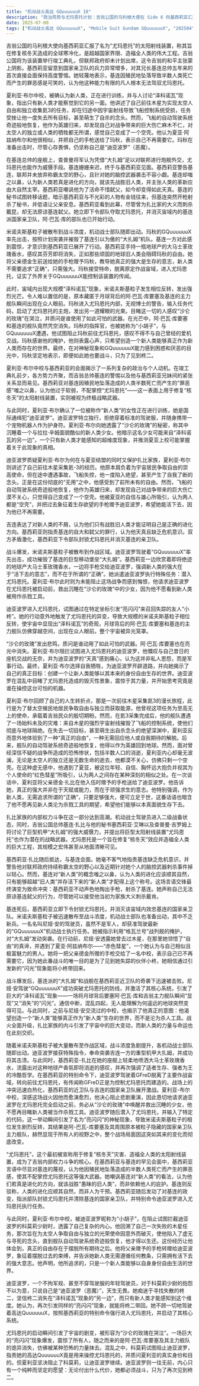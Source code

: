 ```yaml
---
title: "机动战士高达 GQuuuuuuX 10"
description: "政治局势与尤玛恩托计划：吉翁公国的马利根大使在 Side 6 向基西莉亚汇报，描述了为修复核冬天造成的全球寒冷化而设计的太阳射线装置“尤玛恩托”，并称之为造福全人类的伟大事业。吉翁公国将为该装置举行竣工典礼，但联邦政府并未计划出席。基西莉亚对其兄长基连总帅五年来首次直接见面保持警惕，并观察到国家亲卫队的兵力异常增多。她对基连因“投下殖民地杀死半数人类”而产生的罪恶感表示不屑，认为他没有能力驾驭尤玛恩托。新人类与沙仑的玫瑰：夏利亚·布尔中校与基西莉亚会面，确认一位被称为“新人类”的女性正在训练，并提到她是国际通缉犯。该女性，迪亚波罗（恶魔），拒绝穿戴标准驾驶服，并随身携带一个宠物机器人作为护身符。夏利亚·布尔提及“沙仑的玫瑰”与沉睡其中的、和拉拉一模一样的新人类女孩，并暗示该女孩可能来自泽科诺瓦的“另一边”，只有新人类能注意到。夏利亚·布尔推测夏亚上校可能知道真相。夏利亚·布尔的过往与理念：夏利亚·布尔回忆了他前往木星采集氦3的经历，那次任务旨在为太空人的自由和独立获取能源物资，他曾视其为崇高使命。然而，舰队遭遇事故 stranded，他失去了所有目标，甚至萌生自杀念头，却意外获得了“真正的自由”。舰队后来奇迹般地返回地球，他成为英雄，但对战争造成的惨状毫无感触，觉得自己变成了一具空壳。他遇到了夏亚（红色彗星），认为夏亚是一个有意思的、有宏大野心和使命感的人，并觉得彼此很像。夏利亚将父亲曾给予他的手枪送给迪亚波罗，并告诉她，真正的强大是想要活下去的意志，新人类不需要正确，只需要强大。扎比家族的内斗：机动战士驾驶员进入二级战备状态。基连总帅与秘书塞西莉亚·艾琳及查普曼·吉罗姆上将讨论大扎姆的威慑力，并认为尤玛恩托也可作为威胁。基西莉亚抵达与基连会面，指责他缺乏危机意识，并对联邦的野心和针对自己的脑控武器刺杀表示警惕。基连则对新人类的概念不屑一顾，认为人类的革新应顺其自然。基西莉亚暗中射杀基连，随即下令封锁尤玛恩托并消灭基连派的国家亲卫队。军事冲突与新人类行动：米诺夫斯基粒子被散布到战斗浓度，机动战士队伍出动。迪亚波罗奉命突袭大扎姆，成功将其击败。基西莉亚喷洒大马士革玫瑰香水，感叹其将消失，并再次强调强者生存的理念。迪亚波罗在基西莉亚的特别命令下脱离作战宙域，前往尤玛恩托，据传她的机体GFreD被建造用来控制尤玛恩托。战斗白热化，基西莉亚的近卫队与国家亲卫队交战。夏利亚·布尔意识到战争因自己而升级，希望迪亚波罗在尤玛恩托启动前救出沉睡在“沙仑的玫瑰”中的少女，不愿再见新人类被用作杀人工具。迪亚波罗进入尤玛恩托，输入代码引发了“亮闪闪”现象，导致米诺夫斯基粒子相位反转，并使阿·巴瓦·库要塞和国家亲卫队主力舰队显现。冲突升级与个人愿望：有人对“沙仑的玫瑰在哭泣”以及这种可怕武器的使用感到震惊，并发现阿·巴瓦·库消失了。夏利亚·布尔（小胡子）阻止了试图拦截迪亚波罗的科莫莉少尉，并声明他只是想创造一个新人类能以新人类身份生活的世界。迪亚波罗的行动引发了混乱和不解，她坚称自己战斗只是为了见到柊二（小柊）。"
date: 2025-07-08
tags: ["机动战士高达 GQuuuuuuX", "Mobile Suit Gundam GQuuuuuuX", "202504"]
---
```


吉翁公国的马利根大使向基西莉亚汇报了名为“尤玛恩托”的太阳射线装置，称其旨在修复核冬天造成的全球寒冷化，是超越国家界限、造福全人类的伟大工程。吉翁公国将为该装置举行竣工典礼，但联邦政府却未计划出席，这令吉翁的和平主张蒙上阴影。基西莉亚留意到国家亲卫队的兵力异常增多，对其兄长基连总帅五年来的首次直接会面保持高度警惕。她轻蔑地表示，基连因殖民地坠落导致半数人类死亡而产生的罪恶感是可笑的，认为他这种能力有限的凡人根本无法驾驭尤玛恩托。

夏利亚·布尔中校，被确认为新人类，正在进行训练，并与人讨论“泽科诺瓦”现象，指出只有新人类才能察觉到它的另一面。他讲述了自己前往木星为实现太空人自由和独立收集氦3的任务，却在归途中因宇宙射线导致飞船控制系统受损，任务受挫让他一度失去所有目标，甚至萌生了自杀的念头。然而，飞船的自动驾驶系统奇迹般地恢复，他作为英雄归来，却发现自己对战争带来的巨大伤亡麻木不仁，对太空人的独立或人类的牺牲都无所谓，感觉自己变成了一个空壳。他认为夏亚·阿兹纳布尔和他很相似，并把自己的手枪送给了玛秋，表示自己不再需要它。玛秋在准备出击时，尽管心存畏惧，仍坚称自己是“迪亚波罗”（恶魔）。

在基连总帅的座舰上，查普曼将军认为凭借“大扎姆”足以对联邦进行炮舰外交，尤玛恩托也能作为威慑手段。基连姗姗来迟，终于与基西莉亚见面。基西莉亚警告基连，联邦并未放弃称霸太空的野心，且针对她的脑控武器袭击不容小觑。基连却嗤之以鼻，认为新人类若真是进化的方向，就该先战胜旧人类，并主张人类的革新应由大自然主宰。基西莉亚嘲讽他为了活命不惜弑父，如今却变得如此天真。基连的秘书试图转移话题，暗示基西莉亚与不光彩的人物有金钱往来，但基连突然开枪射杀了秘书，并低语让父亲安息。基西莉亚看到此幕，尽管曾为扎比家的大义而刺杀戴昆，却无法原谅基连弑父。她立即下令部队夺取尤玛恩托，并消灭宙域内的基连派国家亲卫队，阿·巴瓦·库的部队也已开始行动。

米诺夫斯基粒子被散布到战斗浓度，机动战士部队随即出动。玛秋的GQuuuuuuX率先出击，按照计划突袭并摧毁了基连引以为傲的“大扎姆”机队。基连一方对此感到震惊，才意识到基西莉亚已展开了行动。基西莉亚手持一瓶地球产的大马士革玫瑰香水，感叹其芬芳即将消失，正如那些顽固的地球旧人类会阻碍玛秋的自由。她将父亲德金生前送给她的手枪赠予玛秋，教导她真正的强大是生存的意志，新人类不需要追求“正确”，只需强大。玛秋接受特命，脱离原定作战宙域，进入尤玛恩托，证实了外界关于GQuuuuuuX能控制该装置的传闻。

此时，宙域内出现大规模“泽科诺瓦”现象，米诺夫斯基粒子发生相位反转，发出强烈光芒。令人难以置信的是，原本藏匿于月球背后的阿·巴瓦·库要塞及基连的主力舰队瞬间出现在众人眼前。玛秋进入尤玛恩托内部，无视博士的警告，输入任务代码，启动了尤玛恩托的主炮，发出另一道耀眼的光束。目睹这一切的人感叹“沙仑的玫瑰”在哭泣，并质问是谁使用了如此可怕的武器。在光芒中，阿·巴瓦·库要塞和基连的舰队竟然凭空消失。玛秋的指挥官，也被她称为“小胡子”，与GQuuuuuuX遭遇，他试图阻止玛秋前往尤玛恩托，感叹不得不与自己曾经的爱机交战。玛秋感谢他的掩护，他则表露心声，只希望创造一个新人类能够真正作为新人类而存在的世界。最终，在对神秘现象和GQuuuuuuX能力感到困惑和厌恶的目光中，玛秋坚定地表示，即便如此她也要战斗，只为了见到柊二。

夏利亚·布尔中校与基西莉亚的会面揭示了一系列复杂的政治与个人动机。在竣工典礼前夕，各方势力齐聚，而吉翁总帅基连的警惕以及他与基西莉亚兄妹间的紧张关系显而易见。基西莉亚对基连因殖民地坠落造成的人类半数死亡而产生的“罪恶感”嗤之以鼻，认为他过于软弱，不配掌控“尤玛恩托”——这一表面上用于修复“核冬天”的太阳射线装置，实则被视为终极战略武器。

与此同时，夏利亚·布尔确认了一位被称作“新人类”的女性正在进行训练，她是国际通缉犯“迪亚波罗”。迪亚波罗特立独行，拒绝穿着标准的驾驶服，并随身携带一个宠物机器人作为护身符。夏利亚·布尔向她透露了“沙仑的玫瑰”的秘密，称其中沉睡着一个与拉拉·辛姆面貌酷似的新人类少女。他暗示这名少女可能来自“泽科诺瓦的另一边”，一个只有新人类才能感知的超维度现象，并推测夏亚上校可能掌握着关于此现象的真相。

迪亚波罗质疑夏利亚·布尔为何在与夏亚结盟的同时又保护扎比家族，夏利亚·布尔则讲述了自己前往木星采集氦-3的经历。他原本肩负着为宇宙居民争取自由的崇高使命，但在途中遭遇事故，飞船失控，他一度陷入绝望，甚至产生了自我了断的念头。正是在这份彻底的“无用”之中，他感受到了前所未有的自由。然而，飞船的自动驾驶系统奇迹般地恢复，他作为英雄归来，却发现自己对战争带来的巨大伤亡漠不关心，只觉得自己变成了一个空壳。他被夏亚的自信与雄心所吸引，认为两人都是“空壳”，并把过去象征着生存欲望的手枪赠予迪亚波罗，希望她能活下去，因为他已不再需要。

吉连表达了对新人类的不屑，认为他们只有战胜旧人类才能证明自己是正确的进化方向。基西莉亚则指责基连的自大和弑父的罪行，认为他天真且缺乏危机意识。双方矛盾激化，基西莉亚下令部队封锁尤玛恩托并消灭基连的亲卫队。

战斗爆发，米诺夫斯基粒子被散布到作战区域。迪亚波罗驾驶着“GQuuuuuuX”率先出击，成功摧毁了基连的巨型移动堡垒“大扎姆”。基西莉亚一边欣赏着即将绝迹的地球产大马士革玫瑰香水，一边将手枪交给迪亚波罗，强调新人类的强大在于“活下去的意志”，而不在于所谓的“正确”。她派遣迪亚波罗执行特殊任务：潜入尤玛恩托。夏利亚·布尔此时则为未能阻止这场战争而感到悔恨，他请求迪亚波罗在尤玛恩托被启动前，救出沉睡在“沙仑的玫瑰”中的少女，因为他不愿看到新人类被用作杀戮工具。

迪亚波罗进入尤玛恩托，试图通过在特定坐标引发“亮闪闪”来召回失踪的友人“小柊”。她的行动意外地触发了尤玛恩托的异变，导致大规模的米诺夫斯基粒子相位反转，使宇宙中显现出“泽科诺瓦”的奇观，月球背后的阿·巴瓦·库要塞和基连的主力舰队仿佛穿越空间，出现在众人眼前。整个宇宙被异光笼罩。

“沙仑的玫瑰”发出悲鸣，质问是谁动用了如此可怕的武器。阿·巴瓦·库要塞也在亮光中消失。夏利亚·布尔阻拦试图进入尤玛恩托的迪亚波罗，他慨叹与自己昔日的座机交战的无奈，并为迪亚波罗的“天真”感到痛心，认为这并非私人恩怨，而是军事行动。最终，夏利亚·布尔选择自我牺牲，为迪亚波罗开辟道路，并向她揭示了自己的真正目标：创建一个让新人类能够以其本来的身份自由生存的世界。迪亚波罗在混乱中目睹了尤玛恩托造成的毁灭性景象，震惊于其力量，并开始思考究竟是谁在操控这台可怕的机器。

夏利亚·布尔回顾了自己的人生转折点，那是一次前往木星采集氦3的漫长旅程，此行是为了替太空殖民地居民争取自由与独立而获取能源，他曾视这项任务为至高无上的使命，承载着吉翁民众的殷切期盼。然而，在氦3采集完成后，他的舰队遭遇了一场始料未及的灾难：来自木星的强烈宇宙射线摧毁了飞船的控制系统，使他们彻底与地球隔绝。在失去一切目标，甚至萌生出自杀念头的绝望深渊中，夏利亚反而意外地体验到了一种“真正的自由”，一种无需回应他人或自我期待的解脱。后来，舰队的自动驾驶系统奇迹般地恢复，他得以作为英雄回到地球。然而，面对曾经深信不疑的战争所造成的恐怖惨状，包括半数人口的消逝，夏利亚内心却毫无波澜，无论是太空人的独立还是无数生命的逝去，他都漠不关心，仿佛只剩一个空壳。在这种虚无感中，他遇到了夏亚，被这位年轻、自信、胸怀远大抱负并视其为个人使命的“红色彗星”所吸引，认为两人之间存在某种深刻的相似之处。在一次谈话中，夏利亚将父亲德金·扎比在他入伍时赠予的手枪送给了迪亚波罗。他告诉她，真正的强大并非在于天赋或能力，而在于顽强求生的意志。他特别强调，作为新人类，无需追求所谓的“正确”，只要足够强大，便可立足于世，这番话语也暗含了他不愿再见新人类沦为杀戮工具的期望，希望他们能够以本真面貌生存下去。

扎比家族的内部权力斗争在这一部分达到高潮。机动战士驾驶员进入二级战备状态，同时，吉翁公国总帅基连·扎比与他的秘书塞西莉亚·艾琳以及查普曼·吉罗姆上将讨论了巨型机甲“大扎姆”的强大威慑力，并提出将巨型太阳射线装置“尤玛恩托”也作为潜在的战略武器。尤玛恩托是一个旨在修复“核冬天”效应并造福全人类的巨大工程，其规模之宏伟甚至从地面清晰可见。

基西莉亚·扎比随后抵达，与基连会面。她毫不客气地指责基连缺乏危机意识，并警告他对联邦政府持续称霸太空的野心以及近期针对她个人的脑控武器刺杀事件掉以轻心。然而，基连对“新人类”的概念嗤之以鼻，认为人类的进化应该顺其自然，只有能够超越“旧人类”并存活下来的“新人类”才配得上这个称号。这场言语交锋最终演变为致命冲突：基西莉亚不动声色地掏出手枪，射杀了基连。她声称自己无法原谅基连弑父的行为，尽管她可以接受他当初为家族大义刺杀戴肯。

基连死后，基西莉亚立即下令封锁尤玛恩托，并消灭该宙域内效忠基连的国家亲卫队。米诺夫斯基粒子被迅速散布至战斗浓度，机动战士部队也准备出动，其中不乏新兵。一名名叫尼娅·安的驾驶员，虽然不是军人，却获准驾驶最新的“GQuuuuuuX”机动战士执行任务。她被指示利用“格瓦兰号”战列舰的掩护，对“大扎姆”发动突袭。在行动前，尼娅·安透露她曾去过木星，在那里她领悟了“自由”的真谛，并遇到了夏亚·阿兹纳布尔——“赤色彗星”，一个她认为与自己相似且极富魅力的男人。她将一把父亲德金所赠的手枪交给了一名中校，表示自己已不再需要它，因为她此番战斗的唯一目的是为了见到她失踪的伙伴小柊，她相信通过引发新的“闪光”现象能将小柊带回来。

战斗爆发后，基连派的“大扎姆”和战舰在基西莉亚近卫队的奇袭下迅速被击败。尼娅·安驾驶“GQuuuuuuX”成功突破尤玛恩托的防线，并激活了其核心系统，引发了巨大的“泽科诺瓦”现象——一场将月球背后要塞阿·巴瓦·库和吉翁主力舰队瞬间“显现”又“消失”的“闪光”。通信中断，混乱四起，无人能理解为何遥远的地球突然变得可见。与此同时，之前与尼娅·安交流过的中校，也揭示了他真正的意图：他渴望创造一个“新人类”能够真正作为“新人类”生存的世界，而不是沦为杀人工具。战火全面升级，扎比家族的内斗引发了宇宙中的巨大变动，而新人类的力量与命运也在此刻交织。

随着米诺夫斯基粒子被大量散布至作战区域，战斗浓度急剧提升，各机动战士部队随即出动。迪亚波罗接获特殊指令，奉命突袭吉连一方的重型机甲大扎姆，并成功将其击溃。与此同时，基西莉亚-扎比在她的座舰上轻柔地喷洒大马士革玫瑰香水，流露出对这种地球产香氛即将消逝的感叹，并再次强调了适者生存、强者为王的冷酷哲学。在基西莉亚的特别命令下，迪亚波罗驾驶着GFreD脱离了主要作战宙域，转向前往尤玛恩托，有传闻称GFreD正是为控制尤玛恩托而建造的。战场上的冲突迅速白热化，基西莉亚的近卫队与吉连的国家亲卫队展开激战。夏利亚-布尔中校，深感这场战火因他而愈演愈烈，他决心阻止悲剧重演，因此恳切地请求迪亚波罗在尤玛恩托完全启动之前，务必从“沙仑的玫瑰”中唤醒并救出沉睡的少女，他不愿再目睹新人类被当作杀戮工具。迪亚波罗随后潜入了尤玛恩托，并输入了特定的代码，这一举动瞬间引发了名为“亮闪闪”的神秘现象，导致米诺夫斯基粒子的相位发生剧烈反转，其结果是阿-巴瓦-库要塞及其周围原本被粒子隐藏的国家亲卫队主力舰队，赫然显现于所有人的视野之中，整个战场局面因这突如其来的变化而彻底改变。

“尤玛恩托”，这个最初被宣称用于修复“核冬天”灾害、造福全人类的太阳射线装置，成为了吉翁内部权力斗争的核心。在基西莉亚与基连的罕见会面中，基西莉亚言语中尽显对基连的蔑视，认为他因殖民地坠落造成的半数人类死亡而产生的罪恶感，使其不配掌控尤玛恩托这等强大武器。她嘲讽基连对“新人类”的看法，认为他们若真是进化的方向，就该战胜“愚昧的旧人类”，而非依赖他人的庇护。基连则反驳称，人类的进化应顺其自然，而非人为干预。基西莉亚随后发动了对基连的政变，指派部队封锁尤玛恩托并清除基连的国家亲卫队，并特别命令迪亚波罗进入尤玛恩托执行任务。

与此同时，夏利亚·布尔中校，被迪亚波罗昵称为“小胡子”，在阻止试图拦截迪亚波罗的科莫莉少尉时，透露了自己复杂的内心。他回溯了自己一次失败的木星任务，那次旨在为太空人争取自由与独立的光荣使命因意外而破灭，使他陷入了虚无与寻死的念头，直到舰队自动驾驶系统奇迹般恢复，他才得以生还。这份经历让他体会到，真正的自由存在于摆脱所有期待之后。他将父亲赠予的手枪转赠给迪亚波罗，象征着摆脱过去的束缚，并告诉她新人类无需遵循任何教条，只需拥有活下去的强大意志。他声明，他所追求的，只是一个新人类能够以自身身份自由生活的世界。

迪亚波罗，一个不拘军规、甚至不穿驾驶服的年轻驾驶员，对于科莫莉少尉的抱怨不以为意，只说自己是“迪亚波罗（恶魔）”，天生无畏。她痴迷于寻找失散的柊二，坚信柊二消失在“泽科诺瓦”现象的“另一边”，而只有新人类才能感知到这个维度。她认为，再次引发同样的“亮闪闪”现象，就能将柊二带回。她不顾一切地驾驶着高达QuuuuuuX，按照基西莉亚的特别命令强行进入尤玛恩托，并启动了其核心系统。

尤玛恩托的启动瞬间引发了宇宙的剧变，被形容为“沙仑的玫瑰在哭泣”。一场巨大的“亮闪闪”现象爆发，震惊了所有人，随之而来的是阿·巴瓦·库要塞及其主力舰队的诡异消失，仿佛被某种恐怖的力量抹去。混乱之中，科莫莉试图阻止迪亚波罗，指责她的高达QuuuuuuX竟是用来操控尤玛恩托的，并质问夏利亚的真实身份和目的。但夏利亚坚决阻止了科莫莉，让迪亚波罗继续。迪亚波罗则一往无前，内心只有一个纯粹而坚定的愿望：无论付出什么代价，她都必须战斗，只为了再次见到柊二。